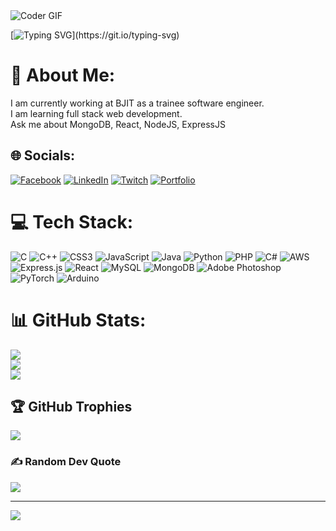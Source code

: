<img alt="Coder GIF" src="https://github.com/sanjaymandal3045/sanjaymandal3045/assets/56470929/2006051e-6c9c-4616-b4d7-e0a5faa513ec" style="max-width: 100%;">

[![Typing SVG](https://readme-typing-svg.herokuapp.com?font=Architects+Daughter&color=7AF79A&size=30&lines=Hey!+It's+Sanjay!;I'm+a+trainee-MERN+Stack+Developer+at+BJIT...;I+love+Football,+Anime,+Games...;And+I'm+a+learner+observer..)](https://git.io/typing-svg)

# 💫 About Me:
I am currently working at BJIT as a trainee software engineer.<br>I am learning full stack web development.<br>Ask me about MongoDB, React, NodeJS, ExpressJS


## 🌐 Socials:
[![Facebook](https://img.shields.io/badge/Facebook-%231877F2.svg?logo=Facebook&logoColor=white)](https://facebook.com/sanjay3045) [![LinkedIn](https://img.shields.io/badge/LinkedIn-%230077B5.svg?logo=linkedin&logoColor=white)](https://linkedin.com/in/sanjaymandal3045) [![Twitch](https://img.shields.io/badge/Twitch-%239146FF.svg?logo=Twitch&logoColor=white)](https://twitch.tv/phoenixx_S) 
[![Portfolio](https://img.shields.io/badge/Portfolio-%23000000.svg?style=for-the-badge&logo=firefox&logoColor=#FF7139)](https://sanjaykumarbjit.github.io/Portfolio/)

# 💻 Tech Stack:
![C](https://img.shields.io/badge/c-%2300599C.svg?style=for-the-badge&logo=c&logoColor=white) ![C++](https://img.shields.io/badge/c++-%2300599C.svg?style=for-the-badge&logo=c%2B%2B&logoColor=white) ![CSS3](https://img.shields.io/badge/css3-%231572B6.svg?style=for-the-badge&logo=css3&logoColor=white) ![JavaScript](https://img.shields.io/badge/javascript-%23323330.svg?style=for-the-badge&logo=javascript&logoColor=%23F7DF1E) ![Java](https://img.shields.io/badge/java-%23ED8B00.svg?style=for-the-badge&logo=java&logoColor=white) ![Python](https://img.shields.io/badge/python-3670A0?style=for-the-badge&logo=python&logoColor=ffdd54) ![PHP](https://img.shields.io/badge/php-%23777BB4.svg?style=for-the-badge&logo=php&logoColor=white) ![C#](https://img.shields.io/badge/c%23-%23239120.svg?style=for-the-badge&logo=c-sharp&logoColor=white) ![AWS](https://img.shields.io/badge/AWS-%23FF9900.svg?style=for-the-badge&logo=amazon-aws&logoColor=white) ![Express.js](https://img.shields.io/badge/express.js-%23404d59.svg?style=for-the-badge&logo=express&logoColor=%2361DAFB) ![React](https://img.shields.io/badge/react-%2320232a.svg?style=for-the-badge&logo=react&logoColor=%2361DAFB) ![MySQL](https://img.shields.io/badge/mysql-%2300f.svg?style=for-the-badge&logo=mysql&logoColor=white) ![MongoDB](https://img.shields.io/badge/MongoDB-%234ea94b.svg?style=for-the-badge&logo=mongodb&logoColor=white) ![Adobe Photoshop](https://img.shields.io/badge/adobephotoshop-%2331A8FF.svg?style=for-the-badge&logo=adobephotoshop&logoColor=white) ![PyTorch](https://img.shields.io/badge/PyTorch-%23EE4C2C.svg?style=for-the-badge&logo=PyTorch&logoColor=white) ![Arduino](https://img.shields.io/badge/-Arduino-00979D?style=for-the-badge&logo=Arduino&logoColor=white)
# 📊 GitHub Stats:
![](https://github-readme-stats.vercel.app/api?username=sanjaykumarBJIT&theme=dark&hide_border=true&include_all_commits=true&count_private=true)<br/>
![](https://github-readme-streak-stats.herokuapp.com/?user=sanjaykumarBJIT&theme=dark&hide_border=true)<br/>
![](https://github-readme-stats.vercel.app/api/top-langs/?username=sanjaykumarBJIT&theme=dark&hide_border=true&include_all_commits=true&count_private=true&layout=compact)

## 🏆 GitHub Trophies
![](https://github-profile-trophy.vercel.app/?username=sanjaykumarBJIT&theme=radical&no-frame=true&no-bg=true&margin-w=4)

### ✍️ Random Dev Quote
![](https://quotes-github-readme.vercel.app/api?type=horizontal&theme=radical)

---
[![](https://visitcount.itsvg.in/api?id=sanjaykumarBJIT&icon=0&color=0)](https://visitcount.itsvg.in)

<!-- Proudly created with GPRM ( https://gprm.itsvg.in ) -->
